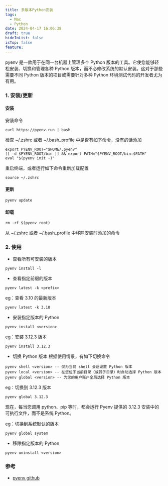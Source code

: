 ```yaml
---
title: 多版本Python安装
tags:
  - Mac
  - Python
date: 2024-04-17 16:06:38
draft: true
hideInList: false
isTop: false
feature:
---
```


pyenv 是一款用于在同一台机器上管理多个 Python 版本的工具。它使您能够轻松安装、切换和管理各种 Python 版本，而不必修改系统的默认安装。这对于那些需要不同 Python 版本的项目或需要针对多种 Python 环境测试代码的开发者尤为有用。

<!--more-->

### 1. 安装/更新

#### 安装
 安装命令
```
curl https://pyenv.run | bash
```

检查 ~/.zshrc 或者 ~/.bash_profile 中是否有如下命令，没有的话添加

```
export PYENV_ROOT="$HOME/.pyenv"
[[ -d $PYENV_ROOT/bin ]] && export PATH="$PYENV_ROOT/bin:$PATH"
eval "$(pyenv init -)"
```

重启终端，或者运行如下命令重新加载配置
```
source ~/.zshrc
```

#### 更新
```
pyenv update
```

#### 卸载
```
rm -rf $(pyenv root)
```

从 ~/.zshrc 或者 ~/.bash_profile 中移除安装时添加的命令

### 2. 使用

- 查看所有可安装的版本
```
pyenv install -l
```

- 查看指定前缀的版本
```
pyenv latest -k <prefix>
```

eg：查看 3.10 的最新版本
```
pyenv latest -k 3.10
```


- 安装指定版本的 Python
```
pyenv install <version>
```

eg：安装 3.12.3 版本
```
pyenv install 3.12.3
```


- 切换 Python 版本
根据使用情景，有如下切换命令
```
pyenv shell <version> -- 仅为当前 shell 会话设置 Python 版本
pyenv local <version> -- 在您位于当前目录（或其子目录）时自动选择 Python 版本
pyenv global <version> -- 为您的用户账户全局选择 Python 版本
```

eg：切换到 3.12.3 版本
```
pyenv global 3.12.3
```
现在，每当您调用 python、pip 等时，都会运行 Pyenv 提供的 3.12.3 安装中的可执行文件，而不是系统 Python。

eg：切换到系统默认的版本
```
pyenv global system
```

- 移除指定版本的 Python
```
pyenv uninstall <version>
```

### 参考
- [pyenv github](https://github.com/pyenv/pyenv)